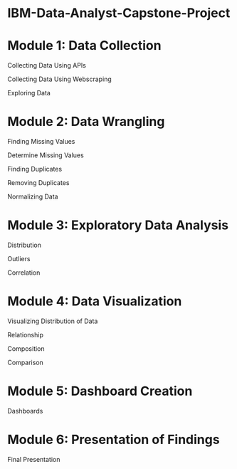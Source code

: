 # IBM-Data-Analyst-Capstone-Project

# Module 1: Data Collection

Collecting Data Using APIs

Collecting Data Using Webscraping

Exploring Data

# Module 2: Data Wrangling 

Finding Missing Values

Determine Missing Values

Finding Duplicates

Removing Duplicates

Normalizing Data

# Module 3: Exploratory Data Analysis

Distribution

Outliers

Correlation


# Module 4: Data Visualization

Visualizing Distribution of Data

Relationship

Composition

Comparison


# Module 5: Dashboard Creation

Dashboards


# Module 6: Presentation of Findings
Final Presentation
